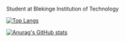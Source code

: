 Student at Blekinge Institution of Technology

[![Top Langs](https://github-readme-stats.vercel.app/api/top-langs/?username=emcofa&hide=html,css,scss&theme=synthwave)](https://github.com/emcofa/github-readme-stats)

[![Anurag's GitHub stats](https://github-readme-stats.vercel.app/api?username=emcofa&show_icons=true&theme=tokyonight)](https://github.com/emcofa/github-readme-stats)
